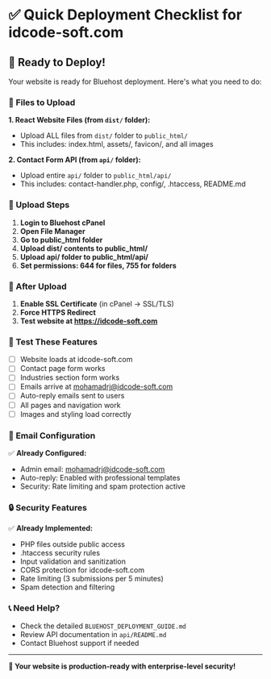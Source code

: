 # ✅ Quick Deployment Checklist for idcode-soft.com

## 🎯 Ready to Deploy!

Your website is ready for Bluehost deployment. Here's what you need to do:

### 📂 Files to Upload

**1. React Website Files (from `dist/` folder):**
- Upload ALL files from `dist/` folder to `public_html/`
- This includes: index.html, assets/, favicon/, and all images

**2. Contact Form API (from `api/` folder):**
- Upload entire `api/` folder to `public_html/api/`
- This includes: contact-handler.php, config/, .htaccess, README.md

### 🚀 Upload Steps

1. **Login to Bluehost cPanel**
2. **Open File Manager**
3. **Go to public_html folder**
4. **Upload dist/ contents to public_html/**
5. **Upload api/ folder to public_html/api/**
6. **Set permissions: 644 for files, 755 for folders**

### 🔧 After Upload

1. **Enable SSL Certificate** (in cPanel → SSL/TLS)
2. **Force HTTPS Redirect**
3. **Test website at https://idcode-soft.com**

### 🧪 Test These Features

- [ ] Website loads at idcode-soft.com
- [ ] Contact page form works
- [ ] Industries section form works  
- [ ] Emails arrive at mohamadrj@idcode-soft.com
- [ ] Auto-reply emails sent to users
- [ ] All pages and navigation work
- [ ] Images and styling load correctly

### 📧 Email Configuration

✅ **Already Configured:**
- Admin email: mohamadrj@idcode-soft.com
- Auto-reply: Enabled with professional templates
- Security: Rate limiting and spam protection active

### 🔒 Security Features

✅ **Already Implemented:**
- PHP files outside public access
- .htaccess security rules
- Input validation and sanitization
- CORS protection for idcode-soft.com
- Rate limiting (3 submissions per 5 minutes)
- Spam detection and filtering

### 📞 Need Help?

- Check the detailed `BLUEHOST_DEPLOYMENT_GUIDE.md`
- Review API documentation in `api/README.md`
- Contact Bluehost support if needed

---

**🎉 Your website is production-ready with enterprise-level security!**

